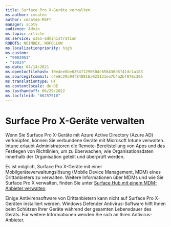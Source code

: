 ```yaml
---
title: Surface Pro X-Geräte verwalten
ms.author: cmcatee
author: cmcatee-MSFT
manager: scotv
audience: Admin
ms.topic: article
ms.service: o365-administration
ROBOTS: NOINDEX, NOFOLLOW
ms.localizationpriority: high
ms.custom:
- "9003951"
- "10024"
ms.date: 04/14/2021
ms.openlocfilehash: 10e4ee8be6264f1290504c656436d6f41dc1a183
ms.sourcegitcommit: c4e8c29a94f840816a023131ea7b4a2bf876c305
ms.translationtype: HT
ms.contentlocale: de-DE
ms.lasthandoff: 06/29/2022
ms.locfileid: "66257518"
---
```

# <a name="manage-surface-pro-x-devices"></a>Surface Pro X-Geräte verwalten

Wenn Sie Surface Pro X-Geräte mit Azure Active Directory (Azure AD) verknüpfen, können Sie verbundene Geräte mit Microsoft Intune verwalten. Intune erlaubt Administratoren die Remote-Bereitstellung von Apps und das Festlegen von Richtlinien, um zu überwachen, wie Organisationsdaten innerhalb der Organisation geteilt und überprüft werden.

Es ist möglich, Surface Pro X-Geräte mit einer Mobilgeräteverwaltungslösung (Mobile Device Management, MDM) eines Drittanbieters zu verwalten. Weitere Informationen über MDMs und wie Sie Surface Pro X verwalten, finden Sie unter [Surface Hub mit einem MDM-Anbieter verwalten](https://docs.microsoft.com/surface-hub/manage-settings-with-mdm-for-surface-hub).

Einige Antivirensoftware von Drittanbietern kann nicht auf Surface Pro X-Geräten installiert werden. Windows Defender Antivirus-Software hilft Ihnen beim Schützen Ihrer Geräte während der gesamten Lebensdauer des Geräts. Für weitere Informationen wenden Sie sich an Ihren Antivirus-Anbieter.

